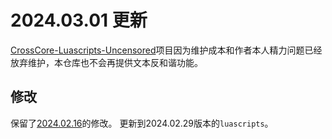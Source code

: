 # 2024.03.01 更新

[CrossCore-Luascripts-Uncensored](https://github.com/AXiX-official/CrossCore-Luascripts-Uncensored)项目因为维护成本和作者本人精力问题已经放弃维护，本仓库也不会再提供文本反和谐功能。

## 修改

保留了[2024.02.16](../2024.02.16/2024.02.16.md)的修改。
更新到2024.02.29版本的`luascripts`。